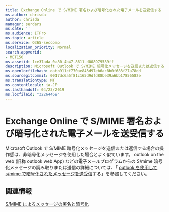 ```yaml
---
title: Exchange Online で S/MIME 署名および暗号化された電子メールを送受信する
ms.author: chrisda
author: chrisda
manager: serdars
ms.date: ''
ms.audience: ITPro
ms.topic: article
ms.service: O365-seccomp
localization_priority: Normal
search.appverid:
- MET150
ms.assetid: 1ce37ada-0a80-4b47-8611-d008979589ff
description: Microsoft Outlook で S/MIME 暗号化メッセージを送信または返信する場合の操作感は、非暗号化メッセージを使用した場合とよく似ています。
ms.openlocfilehash: dabb911cf770ae843d97eb6ac8b0f683f27a78dd
ms.sourcegitcommit: 0017dc6a5f81c165d9dfd88be39a6bb17856582e
ms.translationtype: MT
ms.contentlocale: ja-JP
ms.lasthandoff: 04/23/2019
ms.locfileid: "32264469"
---
```

# <a name="send-and-receive-smime-signed-and-encrypted-email-in-exchange-online"></a>Exchange Online で S/MIME 署名および暗号化された電子メールを送受信する

Microsoft Outlook で S/MIME 暗号化メッセージを送信または返信する場合の操作感は、非暗号化メッセージを使用した場合とよく似ています。 outlook on the web (旧称 outlook web App) などの電子メールプログラムからの S/mime 暗号化メッセージの読み取りまたは送信の詳細については、「 [outlook を使用して s/mime で暗号化されたメッセージを送受信](https://go.microsoft.com/fwlink/p/?LinkId=392520)する」を参照してください。

## <a name="for-more-information"></a>関連情報

[S/MIME によるメッセージの署名と暗号化](s-mime-for-message-signing-and-encryption.md)
